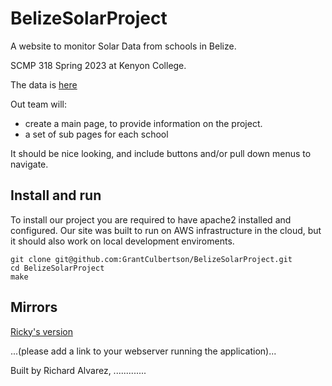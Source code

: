 # BelizeSolarProject

A website to monitor Solar Data from schools in Belize. 

SCMP 318 Spring 2023 at Kenyon College.

The data is [here](https://docs.google.com/document/d/1jhXcbkrk1JekFlCHPpZr_mavFl_XUg0e9h4HGTEOAKA/edit)

Out team will:
- create a main page, to provide information on the project. 
- a set of sub pages for each school

It should be nice looking, and include buttons and/or pull down menus to navigate.

## Install and run
To install our project you are required to have apache2 installed and configured. Our site was built to run on AWS infrastructure in the cloud, but it should also work on local development enviroments.

``` 
git clone git@github.com:GrantCulbertson/BelizeSolarProject.git
cd BelizeSolarProject
make 
````

## Mirrors
[Ricky's version](http://18.117.104.28/BelizeSolarProject/)


...(please add a link to your webserver running the application)...


Built by Richard Alvarez, .............

